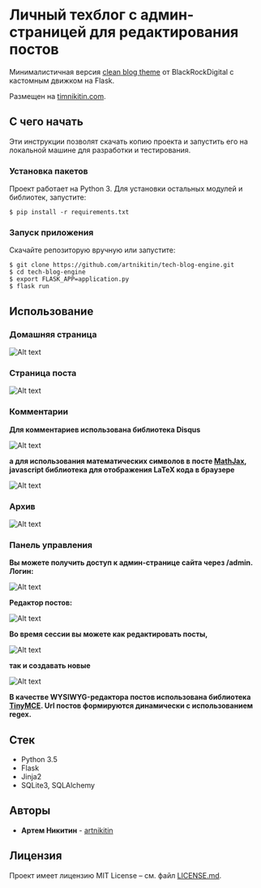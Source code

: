 # Личный техблог с админ-страницей для редактирования постов

Минималистичная версия [clean blog theme](https://github.com/BlackrockDigital/startbootstrap-clean-blog) от BlackRockDigital с кастомным движком на Flask. 

Размещен на [timnikitin.com](https://timnikitin.com).

## С чего начать

Эти инструкции позволят скачать копию проекта и запустить его на локальной машине для разработки и тестирования.

### Установка пакетов

Проект работает на Python 3. Для установки остальных модулей и библиотек, запустите:

```
$ pip install -r requirements.txt
```

### Запуск приложения

Скачайте репозиторую вручную или запустите:

```
$ git clone https://github.com/artnikitin/tech-blog-engine.git
$ cd tech-blog-engine
$ export FLASK_APP=application.py
$ flask run
```

## Использование

### Домашняя страница


![Alt text](static/img/blog_home.png?raw=true)

### Страница поста


![Alt text](static/img/blog_post.png?raw=true)

### Комментарии


**Для комментариев использована библиотека Disqus**

![Alt text](static/img/blog_comments.png?raw=true)

**а для использования математических символов в посте [MathJax](https://www.mathjax.org), javascript библиотека для отображения LaTeX кода в браузере**

![Alt text](static/img/blog_math.png?raw=true)

### Архив

![Alt text](static/img/blog_archive.png?raw=true)

### Панель управления

**Вы можете получить доступ к админ-странице сайта через /admin. Логин:**

![Alt text](static/img/blog_login.png?raw=true)

**Редактор постов:**

![Alt text](static/img/blog_admin.png?raw=true)

**Во время сессии вы можете как редактировать посты,**

![Alt text](static/img/blog_modifypost.png?raw=true)

**так и создавать новые**

![Alt text](static/img/blog_newpost.png?raw=true)

**В качестве WYSIWYG-редактора постов использована библиотека [TinyMCE](https://www.tiny.cloud). Url постов формируются динамически с использованием regex.**

## Стек

* Python 3.5
* Flask
* Jinja2
* SQLite3, SQLAlchemy

## Авторы

* **Артем Никитин** - [artnikitin](https://github.com/artnikitin)

## Лицензия

Проект имеет лицензию MIT License – см. файл [LICENSE.md](/LICENSE.md).
